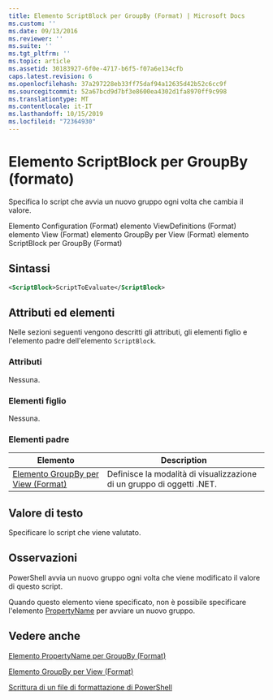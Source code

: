 ```yaml
---
title: Elemento ScriptBlock per GroupBy (Format) | Microsoft Docs
ms.custom: ''
ms.date: 09/13/2016
ms.reviewer: ''
ms.suite: ''
ms.tgt_pltfrm: ''
ms.topic: article
ms.assetid: 30183927-6f0e-4717-b6f5-f07a6e134cfb
caps.latest.revision: 6
ms.openlocfilehash: 37a297228eb33ff75daf94a12635d42b52c6cc9f
ms.sourcegitcommit: 52a67bcd9d7bf3e8600ea4302d1fa8970ff9c998
ms.translationtype: MT
ms.contentlocale: it-IT
ms.lasthandoff: 10/15/2019
ms.locfileid: "72364930"
---
```

# <a name="scriptblock-element-for-groupby-format"></a>Elemento ScriptBlock per GroupBy (formato)

Specifica lo script che avvia un nuovo gruppo ogni volta che cambia il valore.

Elemento Configuration (Format) elemento ViewDefinitions (Format) elemento View (Format) elemento GroupBy per View (Format) elemento ScriptBlock per GroupBy (Format)

## <a name="syntax"></a>Sintassi

```xml
<ScriptBlock>ScriptToEvaluate</ScriptBlock>
```

## <a name="attributes-and-elements"></a>Attributi ed elementi

Nelle sezioni seguenti vengono descritti gli attributi, gli elementi figlio e l'elemento padre dell'elemento `ScriptBlock`.

### <a name="attributes"></a>Attributi

Nessuna.

### <a name="child-elements"></a>Elementi figlio

Nessuna.

### <a name="parent-elements"></a>Elementi padre

|Elemento|Description|
|-------------|-----------------|
|[Elemento GroupBy per View (Format)](./groupby-element-for-view-format.md)|Definisce la modalità di visualizzazione di un gruppo di oggetti .NET.|

## <a name="text-value"></a>Valore di testo

Specificare lo script che viene valutato.

## <a name="remarks"></a>Osservazioni

PowerShell avvia un nuovo gruppo ogni volta che viene modificato il valore di questo script.

Quando questo elemento viene specificato, non è possibile specificare l'elemento [PropertyName](propertyname-element-for-groupby-format.md) per avviare un nuovo gruppo.

## <a name="see-also"></a>Vedere anche

[Elemento PropertyName per GroupBy (Format)](propertyname-element-for-groupby-format.md)

[Elemento GroupBy per View (Format)](groupby-element-for-view-format.md)

[Scrittura di un file di formattazione di PowerShell](writing-a-powershell-formatting-file.md)
